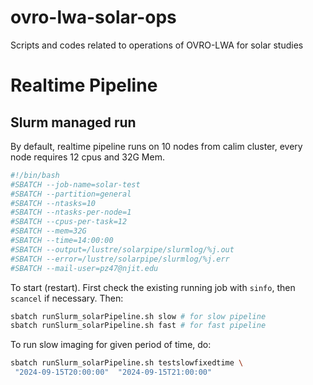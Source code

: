 # ovro-lwa-solar-ops

Scripts and codes related to operations of OVRO-LWA for solar studies

# Realtime Pipeline

## Slurm managed run


By default, realtime pipeline runs on 10 nodes from calim cluster, every node requires 12 cpus and 32G Mem.

```bash
#!/bin/bash
#SBATCH --job-name=solar-test
#SBATCH --partition=general
#SBATCH --ntasks=10
#SBATCH --ntasks-per-node=1
#SBATCH --cpus-per-task=12
#SBATCH --mem=32G
#SBATCH --time=14:00:00
#SBATCH --output=/lustre/solarpipe/slurmlog/%j.out
#SBATCH --error=/lustre/solarpipe/slurmlog/%j.err
#SBATCH --mail-user=pz47@njit.edu
```

To start (restart). First check the existing running job with `sinfo`, then `scancel` if necessary. Then:

```bash
sbatch runSlurm_solarPipeline.sh slow # for slow pipeline
sbatch runSlurm_solarPipeline.sh fast # for fast pipeline
```


To run slow imaging for given period of time, do:

```bash
sbatch runSlurm_solarPipeline.sh testslowfixedtime \
 "2024-09-15T20:00:00"  "2024-09-15T21:00:00" 
```